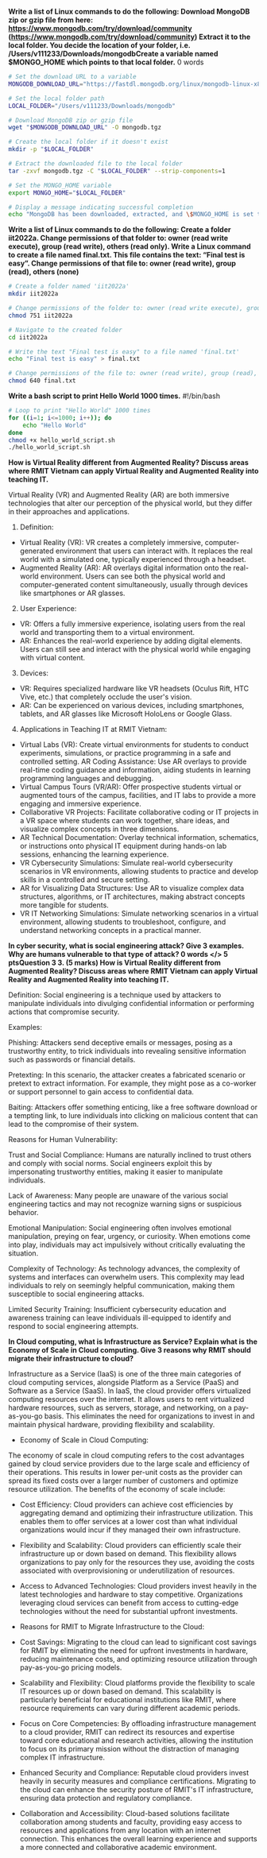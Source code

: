 
**Write a list of Linux commands to do the following:
Download MongoDB zip or gzip file from here:
https://www.mongodb.com/try/download/community
(https://www.mongodb.com/try/download/community)
Extract it to the local folder. You decide the location of your folder, i.e.
/Users/v111233/Downloads/mongodbCreate a variable named $MONGO_HOME
which points to that local folder.**
0 words 

```bash
# Set the download URL to a variable
MONGODB_DOWNLOAD_URL="https://fastdl.mongodb.org/linux/mongodb-linux-x86_64-ubuntu2004-4.4.0.tgz"

# Set the local folder path
LOCAL_FOLDER="/Users/v111233/Downloads/mongodb"

# Download MongoDB zip or gzip file
wget "$MONGODB_DOWNLOAD_URL" -O mongodb.tgz

# Create the local folder if it doesn't exist
mkdir -p "$LOCAL_FOLDER"

# Extract the downloaded file to the local folder
tar -zxvf mongodb.tgz -C "$LOCAL_FOLDER" --strip-components=1

# Set the MONGO_HOME variable
export MONGO_HOME="$LOCAL_FOLDER"

# Display a message indicating successful completion
echo "MongoDB has been downloaded, extracted, and \$MONGO_HOME is set to $MONGO_HOME"
```


**Write a list of Linux commands to do the following:
Create a folder iit2022a. Change permissions of that folder to: owner (read write
execute), group (read write), others (read only). Write a Linux command to create a
file named final.txt. This file contains the text: “Final test is easy”. Change
permissions of that file to: owner (read write), group (read), others (none)**

```bash
# Create a folder named 'iit2022a'
mkdir iit2022a

# Change permissions of the folder to: owner (read write execute), group (read write), others (read only)
chmod 751 iit2022a

# Navigate to the created folder
cd iit2022a

# Write the text "Final test is easy" to a file named 'final.txt'
echo "Final test is easy" > final.txt

# Change permissions of the file to: owner (read write), group (read), others (none)
chmod 640 final.txt
```

**Write a bash script to print Hello World 1000 times.**
#!/bin/bash
```bash
# Loop to print "Hello World" 1000 times
for ((i=1; i<=1000; i++)); do
    echo "Hello World"
done
chmod +x hello_world_script.sh
./hello_world_script.sh
```

**How is Virtual Reality different from Augmented Reality? Discuss areas
where RMIT Vietnam can apply Virtual Reality and Augmented Reality into teaching
IT.**

Virtual Reality (VR) and Augmented Reality (AR) are both immersive technologies that alter our perception of the physical world, but they differ in their approaches and applications.

1. Definition:

- Virtual Reality (VR): VR creates a completely immersive, computer-generated environment that users can interact with. It replaces the real world with a simulated one, typically experienced through a headset.
- Augmented Reality (AR): AR overlays digital information onto the real-world environment. Users can see both the physical world and computer-generated content simultaneously, usually through devices like smartphones or AR glasses.
2. User Experience:

- VR: Offers a fully immersive experience, isolating users from the real world and transporting them to a virtual environment.
- AR: Enhances the real-world experience by adding digital elements. Users can still see and interact with the physical world while engaging with virtual content.
3. Devices:

- VR: Requires specialized hardware like VR headsets (Oculus Rift, HTC Vive, etc.) that completely occlude the user's vision.
- AR: Can be experienced on various devices, including smartphones, tablets, and AR glasses like Microsoft HoloLens or Google Glass.
4. Applications in Teaching IT at RMIT Vietnam:

- Virtual Labs (VR): Create virtual environments for students to conduct experiments, simulations, or practice programming in a safe and controlled setting.
AR Coding Assistance: Use AR overlays to provide real-time coding guidance and information, aiding students in learning programming languages and debugging.
- Virtual Campus Tours (VR/AR): Offer prospective students virtual or augmented tours of the campus, facilities, and IT labs to provide a more engaging and immersive experience.
- Collaborative VR Projects: Facilitate collaborative coding or IT projects in a VR space where students can work together, share ideas, and visualize complex concepts in three dimensions.
- AR Technical Documentation: Overlay technical information, schematics, or instructions onto physical IT equipment during hands-on lab sessions, enhancing the learning experience.
- VR Cybersecurity Simulations: Simulate real-world cybersecurity scenarios in VR environments, allowing students to practice and develop skills in a controlled and secure setting.
- AR for Visualizing Data Structures: Use AR to visualize complex data structures, algorithms, or IT architectures, making abstract concepts more tangible for students.
- VR IT Networking Simulations: Simulate networking scenarios in a virtual environment, allowing students to troubleshoot, configure, and understand networking concepts in a practical manner.


**In cyber security, what is social engineering attack? Give 3 examples.
Why are humans vulnerable to that type of attack?
0 words </>
5 ptsQuestion 3
3. (5 marks) How is Virtual Reality different from Augmented Reality? Discuss areas
where RMIT Vietnam can apply Virtual Reality and Augmented Reality into teaching
IT.**

Definition: Social engineering is a technique used by attackers to manipulate individuals into divulging confidential information or performing actions that compromise security.

Examples:

Phishing: Attackers send deceptive emails or messages, posing as a trustworthy entity, to trick individuals into revealing sensitive information such as passwords or financial details.

Pretexting: In this scenario, the attacker creates a fabricated scenario or pretext to extract information. For example, they might pose as a co-worker or support personnel to gain access to confidential data.

Baiting: Attackers offer something enticing, like a free software download or a tempting link, to lure individuals into clicking on malicious content that can lead to the compromise of their system.

Reasons for Human Vulnerability:

Trust and Social Compliance: Humans are naturally inclined to trust others and comply with social norms. Social engineers exploit this by impersonating trustworthy entities, making it easier to manipulate individuals.

Lack of Awareness: Many people are unaware of the various social engineering tactics and may not recognize warning signs or suspicious behavior.

Emotional Manipulation: Social engineering often involves emotional manipulation, preying on fear, urgency, or curiosity. When emotions come into play, individuals may act impulsively without critically evaluating the situation.

Complexity of Technology: As technology advances, the complexity of systems and interfaces can overwhelm users. This complexity may lead individuals to rely on seemingly helpful communication, making them susceptible to social engineering attacks.

Limited Security Training: Insufficient cybersecurity education and awareness training can leave individuals ill-equipped to identify and respond to social engineering attempts.


**In Cloud computing, what is Infrastructure as Service? Explain what is
the Economy of Scale in Cloud computing. Give 3 reasons why RMIT should migrate
their infrastructure to cloud?**


Infrastructure as a Service (IaaS) is one of the three main categories of cloud computing services, alongside Platform as a Service (PaaS) and Software as a Service (SaaS). In IaaS, the cloud provider offers virtualized computing resources over the internet. It allows users to rent virtualized hardware resources, such as servers, storage, and networking, on a pay-as-you-go basis. This eliminates the need for organizations to invest in and maintain physical hardware, providing flexibility and scalability.

* Economy of Scale in Cloud Computing:

The economy of scale in cloud computing refers to the cost advantages gained by cloud service providers due to the large scale and efficiency of their operations. This results in lower per-unit costs as the provider can spread its fixed costs over a larger number of customers and optimize resource utilization. The benefits of the economy of scale include:

- Cost Efficiency: Cloud providers can achieve cost efficiencies by aggregating demand and optimizing their infrastructure utilization. This enables them to offer services at a lower cost than what individual organizations would incur if they managed their own infrastructure.

- Flexibility and Scalability: Cloud providers can efficiently scale their infrastructure up or down based on demand. This flexibility allows organizations to pay only for the resources they use, avoiding the costs associated with overprovisioning or underutilization of resources.

- Access to Advanced Technologies: Cloud providers invest heavily in the latest technologies and hardware to stay competitive. Organizations leveraging cloud services can benefit from access to cutting-edge technologies without the need for substantial upfront investments.

* Reasons for RMIT to Migrate Infrastructure to the Cloud:

- Cost Savings: Migrating to the cloud can lead to significant cost savings for RMIT by eliminating the need for upfront investments in hardware, reducing maintenance costs, and optimizing resource utilization through pay-as-you-go pricing models.

- Scalability and Flexibility: Cloud platforms provide the flexibility to scale IT resources up or down based on demand. This scalability is particularly beneficial for educational institutions like RMIT, where resource requirements can vary during different academic periods.

- Focus on Core Competencies: By offloading infrastructure management to a cloud provider, RMIT can redirect its resources and expertise toward core educational and research activities, allowing the institution to focus on its primary mission without the distraction of managing complex IT infrastructure.

- Enhanced Security and Compliance: Reputable cloud providers invest heavily in security measures and compliance certifications. Migrating to the cloud can enhance the security posture of RMIT's IT infrastructure, ensuring data protection and regulatory compliance.

- Collaboration and Accessibility: Cloud-based solutions facilitate collaboration among students and faculty, providing easy access to resources and applications from any location with an internet connection. This enhances the overall learning experience and supports a more connected and collaborative academic environment.


